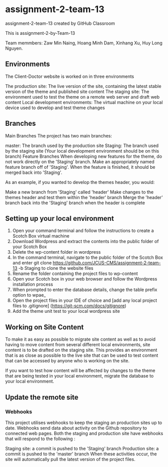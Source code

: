 # assignment-2-team-13
assignment-2-team-13 created by GitHub Classroom

This is assignment-2-by-Team-13

Team memmbers: Zaw Min Naing, Hoang Minh Dam, Xinhang Xu, Huy Long Nguyen.


## Environments
The Client-Doctor website is worked on in three environments

The production site: The live version of the site, containing the latest stable version of the theme and published site content
The staging site: The environment used to test the theme on a remote web server and draft web content
Local development environments: The virtual machine on your local device used to develop and test theme changes


## Branches
Main Branches
The project has two main branches:

master: The branch used by the production site
Staging: The branch used by the staging site (Your local development environment should be on this branch)
Feature Branches
When developing new features for the theme, do not work directly on the 'Staging' branch. Make an appropriately named feature branch off of 'Staging'. When the feature is finished, it should be merged back into 'Staging'.

As an example, if you wanted to develop the themes header, you would:

Make a new branch from 'Staging' called 'header'
Make changes to the themes header and test them within the 'header' branch
Merge the 'header' branch back into the 'Staging' branch when the header is complete

## Setting up your local environment

1. Open your command terminal and follow the instructions to create a Scotch Box virtual machine
2. Download Wordpress and extract the contents into the public folder of your Scotch Box
3. Delete the wp-content folder in wordpress
4. In the command terminal, navigate to the public folder of the Scotch Box and enter git clone https://github.com/JCUS-CMS/assignment-2-team-13 -b Staging to clone the website files
5. Rename the folder containing the project files to wp-content
6. Open your Scotch box in your web browser and follow the Wordpress installation process
7. When prompted to enter the database details, change the table prefix option to wpae_
8. Open the project files in your IDE of choice and [add any local project files to .gitignore] (https://git-scm.com/docs/gitignore)
9. Add the theme unit test to your local wordpress site

## Working on Site Content
To make it as easy as possible to migrate site content as well as to avoid having to move content from several different local environments, site content is to be drafted on the staging site. This provides an environment that is as close as possible to the live site that can be used to test content that can be accessed by anyone who is working on the site.

If you want to test how content will be affected by changes to the theme that are being tested in your local environment, migrate the database to your local environment.

## Update the remote site
### Webhooks
This project utilises webhooks to keep the staging an production sites up to date. Webhooks send data about activity on the Github repository to connected web pages. Both the staging and production site have webhooks that will respond to the following :

Staging site: a commit is pushed to the 'Staging' branch
Production site: a commit is pushed to the 'master' branch
When these activities occur, the site will automatically pull the latest version of the project files.





